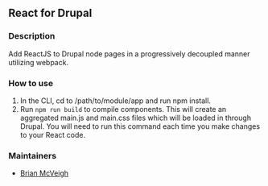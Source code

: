 ## React for Drupal

### Description

Add ReactJS to Drupal node pages in a progressively decoupled manner
utilizing webpack.

### How to use

1. In the CLI, cd to /path/to/module/app and run npm install.
2. Run `npm run build` to compile components. This will create an aggregated main.js and main.css
   files which will be loaded in through Drupal. You will need to run this command each time
   you make changes to your React code.
   

### Maintainers

* [Brian McVeigh](https://www.drupal.org/u/bribread22)
